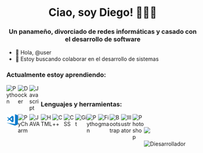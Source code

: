 <h1 align="center"> Ciao, soy Diego! 👨🏻‍💻</h1>
<h3 align="center">Un panameño, divorciado de redes informáticas y casado con el desarrollo de software</h3>


- 👋 Hola, @user
- 📌 Estoy buscando colaborar en el desarrollo de sistemas 

### Actualmente estoy aprendiendo:
<img align="left" alt="Python" width="30px" src="https://images.vexels.com/media/users/3/166477/isolated/preview/9bb722f0e85ddbc1ce0f064534fd2311-icono-del-lenguaje-de-programaci-oacute-n-python-by-vexels.png"/>
<img align="left" alt="Docker" width="30px" src="https://i0.wp.com/www.docker.com/blog/wp-content/uploads/2013/11/homepage-docker-logo.png?fit=400%2C331&ssl=1"/>
<img align="left" alt="Javascript" width="30px" src="https://upload.wikimedia.org/wikipedia/commons/thumb/9/99/Unofficial_JavaScript_logo_2.svg/480px-Unofficial_JavaScript_logo_2.svg.png"/>

<br />


### Lenguajes y herramientas:

<img align="left" alt="Visual Studio Code" width="30px" src="https://raw.githubusercontent.com/github/explore/80688e429a7d4ef2fca1e82350fe8e3517d3494d/topics/visual-studio-code/visual-studio-code.png"/>
<img align="left" alt="PyCharm" width="30px" src="https://img.icons8.com/color/452/pycharm.png"/>
<img align="left" alt="JAVA" width="30px" src="https://brandslogos.com/wp-content/uploads/images/large/java-logo-1.png"/>
<img align="left" alt="HTML" width="30px" src="http://costaricamakers.com/wp-content/uploads/2017/08/HTML5_Logo_512.png"/>
<img align="left" alt="C++" width="30px" src="https://2.bp.blogspot.com/-DrHDBZWMWC0/WyLLvXElCpI/AAAAAAAAACg/BpyMuVGLcaQJ3ur3HgsVqcgZ_di2-Qb1QCLcBGAs/s1600/c-plus-plus-logo.png"/>
<img align="left" alt="CSS" width="30px" src="http://lineadecodigo.com/wp-content/uploads/2014/04/css.png"/>
<img align="left" alt="Git" width="30px" src="https://www.innerzaurus.com/wp-content/uploads/2020/08/Logo-de-Git.png"/>
<img align="left" alt="Python" width="30px" src="https://images.vexels.com/media/users/3/166477/isolated/preview/9bb722f0e85ddbc1ce0f064534fd2311-icono-del-lenguaje-de-programaci-oacute-n-python-by-vexels.png"/>
<img align="left" alt="Figma" width="30px" src="https://cdn-images-1.medium.com/max/1200/1*DG5eBssbHsAyh_RtTRz8mQ@2x.png"/>
<img align="left" alt="Bootstrap" width="30px" src="https://i.pinimg.com/originals/c1/78/5d/c1785d50a929254419fa4aad0560b058.png"/>
<img align="left" alt="Illustrator" width="30px" src="https://upload.wikimedia.org/wikipedia/commons/thumb/f/fb/Adobe_Illustrator_CC_icon.svg/1200px-Adobe_Illustrator_CC_icon.svg.png"/>
<img align="left" alt="Photoshop" width="30px" src="https://upload.wikimedia.org/wikipedia/commons/thumb/a/af/Adobe_Photoshop_CC_icon.svg/1200px-Adobe_Photoshop_CC_icon.svg.png"/>

<br />
<br />
<img src="https://github-readme-stats.vercel.app/api?username=Diesarrollador&&show_icons=true&title_color=5f27cd&icon_color=bb2acf&text_color=54a0ff&bg_color=151515">

<p><img align="center" src="https://github-readme-stats.vercel.app/api/top-langs?username=diesarrollador&show_icons=true&locale=en&layout=compact" alt="Diesarrollador" /></p>